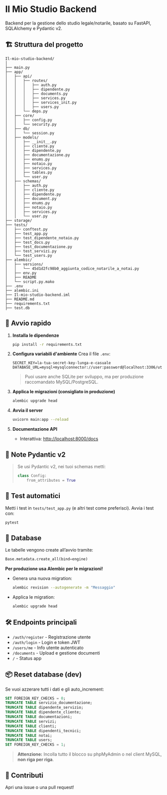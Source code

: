 # Il Mio Studio Backend

Backend per la gestione dello studio legale/notarile, basato su FastAPI, SQLAlchemy e Pydantic v2.

## 🏗️ Struttura del progetto

```
Il-mio-studio-backend/
│
├── main.py
├── app/
│   ├── api/
│   │   ├── routes/
│   │   │   ├── auth.py
│   │   │   ├── dipendente.py
│   │   │   ├── documents.py
│   │   │   ├── services.py
│   │   │   ├── services_init.py
│   │   │   ├── users.py
│   │   └── deps.py
│   ├── core/
│   │   ├── config.py
│   │   └── security.py
│   ├── db/
│   │   └── session.py
│   ├── models/
│   │   ├── __init__.py
│   │   ├── cliente.py
│   │   ├── dipendente.py
│   │   ├── documentazione.py
│   │   ├── enums.py
│   │   ├── notaio.py
│   │   ├── services.py
│   │   ├── tables.py
│   │   └── user.py
│   ├── schemas/
│   │   ├── auth.py
│   │   ├── cliente.py
│   │   ├── dipendente.py
│   │   ├── document.py
│   │   ├── enums.py
│   │   ├── notaio.py
│   │   ├── services.py
│   │   └── user.py
├── storage/
├── tests/
│   ├── conftest.py
│   ├── test_app.py
│   ├── test_dipendente_notaio.py
│   ├── test_docs.py
│   ├── test_documentazione.py
│   ├── test_servizi.py
│   └── test_users.py
├── alembic/
│   ├── versions/
│   │   └── 45d1d2fc98b0_aggiunta_codice_notarile_a_notai.py
│   ├── env.py
│   ├── README
│   └── script.py.mako
├── .env
├── alembic.ini
├── Il-mio-studio-backend.iml
├── README.md
├── requirements.txt
├── test.db
```

## 🚀 Avvio rapido

1. **Installa le dipendenze**
    ```bash
    pip install -r requirements.txt
    ```

2. **Configura variabili d'ambiente**
   Crea il file `.env`:
    ```
    SECRET_KEY=la-tua-secret-key-lunga-e-casuale
    DATABASE_URL=mysql+mysqlconnector://user:password@localhost:3306/utenti
    ```
   > Puoi usare anche SQLite per sviluppo, ma per produzione raccomandato MySQL/PostgreSQL.

3. **Applica le migrazioni (consigliato in produzione)**
    ```bash
    alembic upgrade head
    ```

4. **Avvia il server**
    ```bash
    uvicorn main:app --reload
    ```

5. **Documentazione API**
    - Interattiva: [http://localhost:8000/docs](http://localhost:8000/docs)

## 🔑 Note Pydantic v2

> Se usi Pydantic v2, nei tuoi schemas metti:
> ```python
> class Config:
>     from_attributes = True
> ```

## 🧪 Test automatici

Metti i test in `tests/test_app.py` (e altri test come preferisci).
Avvia i test con:
```bash
pytest
```

## 📂 Database

Le tabelle vengono create all’avvio tramite:
```python
Base.metadata.create_all(bind=engine)
```
**Per produzione usa Alembic per le migrazioni!**
- Genera una nuova migration:
  ```bash
  alembic revision --autogenerate -m "Messaggio"
  ```
- Applica le migration:
  ```bash
  alembic upgrade head
  ```

## 🛠️ Endpoints principali

- `/auth/register` - Registrazione utente
- `/auth/login` - Login e token JWT
- `/users/me` - Info utente autenticato
- `/documents` - Upload e gestione documenti
- `/` - Status app

## 📦 Reset database (dev)

Se vuoi azzerare tutti i dati e gli auto_increment:
```sql
SET FOREIGN_KEY_CHECKS = 0;
TRUNCATE TABLE servizio_documentazione;
TRUNCATE TABLE dipendente_servizio;
TRUNCATE TABLE dipendente_cliente;
TRUNCATE TABLE documentazioni;
TRUNCATE TABLE servizi;
TRUNCATE TABLE clienti;
TRUNCATE TABLE dipendenti_tecnici;
TRUNCATE TABLE notai;
TRUNCATE TABLE users;
SET FOREIGN_KEY_CHECKS = 1;
```
> **Attenzione:** Incolla tutto il blocco su phpMyAdmin o nel client MySQL, **non riga per riga**.

## 🤝 Contributi

Apri una issue o una pull request!